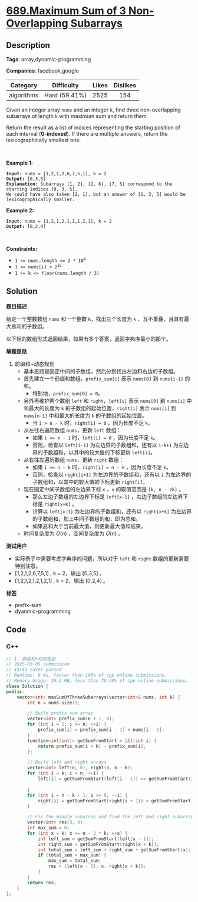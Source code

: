 # [689.Maximum Sum of 3 Non-Overlapping Subarrays](https://leetcode.com/problems/maximum-sum-of-3-non-overlapping-subarrays/description/)

## Description

**Tags**: array,dynamic-programming

**Companies**: facebook,google

|  Category  |  Difficulty   | Likes | Dislikes |
| :--------: | :-----------: | :---: | :------: |
| algorithms | Hard (59.41%) | 2525  |   154    |

<p>Given an integer array <code>nums</code> and an integer <code>k</code>, find three non-overlapping subarrays of length <code>k</code> with maximum sum and return them.</p>
<p>Return the result as a list of indices representing the starting position of each interval (<strong>0-indexed</strong>). If there are multiple answers, return the lexicographically smallest one.</p>
<p>&nbsp;</p>
<p><strong class="example">Example 1:</strong></p>
<pre><code><strong>Input:</strong> nums = [1,2,1,2,6,7,5,1], k = 2
<strong>Output:</strong> [0,3,5]
<strong>Explanation:</strong> Subarrays [1, 2], [2, 6], [7, 5] correspond to the starting indices [0, 3, 5].
We could have also taken [2, 1], but an answer of [1, 3, 5] would be lexicographically smaller.</code></pre>
<p><strong class="example">Example 2:</strong></p>
<pre><code><strong>Input:</strong> nums = [1,2,1,2,1,2,1,2,1], k = 2
<strong>Output:</strong> [0,2,4]</code></pre>
<p>&nbsp;</p>
<p><strong>Constraints:</strong></p>
<ul>
  <li><code>1 &lt;= nums.length &lt;= 2 * 10<sup>4</sup></code></li>
  <li><code>1 &lt;= nums[i] &lt;&nbsp;2<sup>16</sup></code></li>
  <li><code>1 &lt;= k &lt;= floor(nums.length / 3)</code></li>
</ul>

## Solution

**题目描述**

给定一个整数数组 `nums` 和一个整数 `k`，找出三个长度为 `k` 、互不重叠、且具有最大总和的子数组。

以下标的数组形式返回结果，如果有多个答案，返回字典序最小的那个。

**解题思路**

1. 前缀和+动态规划
   - 基本思路是固定中间的子数组，然后分别找出左边和右边的子数组。
   - 首先建立一个前缀和数组，`prefix_sum[i]` 表示 `nums[0]` 到 `nums[i-1]` 的和。
     - 特别地，`prefix_sum[0] = 0`。
   - 另外再维护两个数组 `left` 和 `right`，`left[i]` 表示 `nums[0]` 到 `nums[i]` 中和最大的长度为 `k` 的子数组的起始位置，`right[i]` 表示 `nums[i]` 到 `nums[n-1]` 中和最大的长度为 `k` 的子数组的起始位置。
     - 当 `i > n - k` 时，`right[i] = 0` ，因为长度不足 `k`。
   - 从左往右遍历数组 `nums`，更新 `left` 数组：
     - 如果 `i <= k - 1` 时，`left[i] = 0` ，因为长度不足 `k`。
     - 否则，检查以 `left[i-1]` 为左边界的子数组和，还有以 `i-k+1` 为左边界的子数组和，以其中的较大值的下标更新 `left[i]`。
   - 从右往左遍历数组 `nums`，更新 `right` 数组：
     - 如果 `i >= n - k` 时，`right[i] = n - k` ，因为长度不足 `k`。
     - 否则，检查以 `right[i+1]` 为左边界的子数组和，还有以 `i` 为左边界的子数组和，以其中的较大值的下标更新 `right[i]`。
   - 现在固定中间子数组的左边界下标 `x` ，`x` 的取值范围是 `[k, n - 2k]` 。
     - 那么左边子数组的左边界下标是 `left[x-1]` ，右边子数组的左边界下标是 `right[x+k]` 。
     - 计算以 `left[x-1]` 为左边界的子数组和，还有以 `right[x+k]` 为左边界的子数组和，加上中间子数组的和，即为总和。
     - 如果总和大于当前最大值，则更新最大值和结果。
   - 时间复杂度为 $O(n)$ ，空间复杂度为 $O(n)$ 。

**测试用户**

- 实际例子中需要考虑字典序的问题，所以对于 `left` 和 `right` 数组的更新需要特别注意。
- [1,2,1,2,6,7,5,1] , k = 2，输出 [0,3,5] 。
- [1,2,1,2,1,2,1,2,1] , k = 2，输出 [0,2,4] 。

**标签**

- prefix-sum
- dyanmic-programming

<!-- code start -->
## Code

### C++

```cpp
// 1. 前缀和+动态规划
// 2025-03-05 submission
// 43/43 cases passed
// Runtime: 0 ms, faster than 100% of cpp online submissions.
// Memory Usage: 26.2 MB, less than 70.49% of cpp online submissions.
class Solution {
public:
    vector<int> maxSumOfThreeSubarrays(vector<int>& nums, int k) {
        int n = nums.size();

        // Build prefix sum array
        vector<int> prefix_sum(n + 1, 0);
        for (int i = 1; i <= n; ++i) {
            prefix_sum[i] = prefix_sum[i - 1] + nums[i - 1];
        }
        function<int(int)> getSumFromStart = [&](int i) {
            return prefix_sum[i + k] - prefix_sum[i];
        };

        // Build left and right arrays
        vector<int> left(n, 0), right(n, n - k);
        for (int i = k; i < n; ++i) {
            left[i] = getSumFromStart(left[i - 1]) >= getSumFromStart(i - k + 1) ? left[i - 1]
                                                                                 : i - k + 1;
        }
        for (int i = n - k - 1; i >= 0; --i) {
            right[i] = getSumFromStart(right[i + 1]) > getSumFromStart(i) ? right[i + 1] : i;
        }

        // Fix the middle subarray and find the left and right subarrays
        vector<int> res(3, 0);
        int max_sum = 0;
        for (int x = k; x <= n - 2 * k; ++x) {
            int left_sum = getSumFromStart(left[x - 1]);
            int right_sum = getSumFromStart(right[x + k]);
            int total_sum = left_sum + right_sum + getSumFromStart(x);
            if (total_sum > max_sum) {
                max_sum = total_sum;
                res = {left[x - 1], x, right[x + k]};
            }
        }
        return res;
    }
};
```

<!-- code end -->
